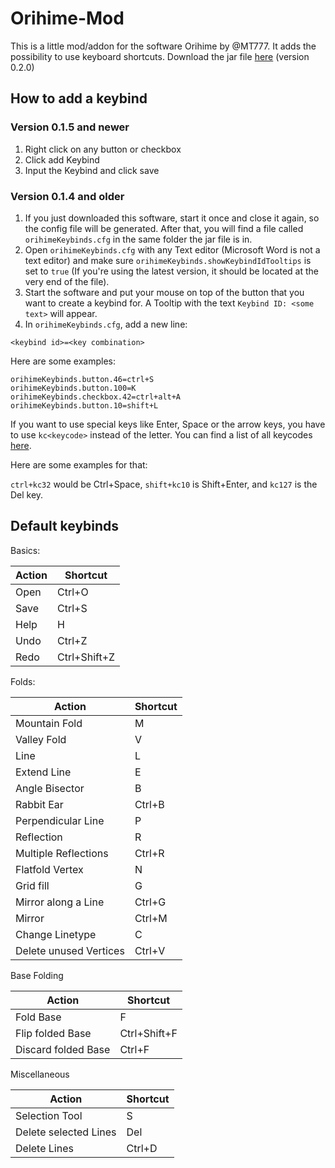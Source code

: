 Orihime-Mod
===

This is a little mod/addon for the software Orihime by @MT777. It adds the possibility 
to use keyboard shortcuts. Download the jar file [here](https://github.com/undertrox/orihimeMod/releases/download/0.2.0/orihimeMod-0.2.0.jar)
(version 0.2.0)

How to add a keybind 
--

### Version 0.1.5 and newer

1. Right click on any button or checkbox
2. Click add Keybind
3. Input the Keybind and click save

### Version 0.1.4 and older
1. If you just downloaded this software, start it once and close it again, so the config
file will be generated. After that, you will find a file called `orihimeKeybinds.cfg` in 
the same folder the jar file is in.
2. Open `orihimeKeybinds.cfg` with any Text editor (Microsoft Word is not a text editor) 
and make sure `orihimeKeybinds.showKeybindIdTooltips` is set to `true` (If you're using 
the latest version, it should be located at the very end of the file).
3. Start the software and put your mouse on top of the button that you want to create a 
keybind for. A Tooltip with the text `Keybind ID: <some text>` will appear.
4. In `orihimeKeybinds.cfg`, add a new line: 
```
<keybind id>=<key combination>
```
Here are some examples: 
```
orihimeKeybinds.button.46=ctrl+S
orihimeKeybinds.button.100=K
orihimeKeybinds.checkbox.42=ctrl+alt+A
orihimeKeybinds.button.10=shift+L
```
If you want to use special keys like Enter, Space or the arrow keys, you have to use 
`kc<keycode>` instead of the letter. You can find a list of all keycodes 
[here](https://stackoverflow.com/questions/15313469/java-keyboard-keycodes-list/31637206#answer-31637206).

Here are some examples for that:

`ctrl+kc32` would be Ctrl+Space, `shift+kc10` is Shift+Enter, and `kc127` is 
the Del key.

Default keybinds
--
Basics:

|Action|Shortcut|
|------|---|
|Open|  Ctrl+O |
|Save| Ctrl+S|
|Help| H|
|Undo| Ctrl+Z|
|Redo| Ctrl+Shift+Z|

Folds:

|Action|Shortcut|
|------|---|
|Mountain Fold|  M |
|Valley Fold| V|
|Line| L|
|Extend Line | E |
|Angle Bisector| B|
|Rabbit Ear |Ctrl+B|
|Perpendicular Line| P|
|Reflection| R|
|Multiple Reflections|Ctrl+R|
|Flatfold Vertex|N|
|Grid fill| G|
|Mirror along a Line| Ctrl+G|
|Mirror| Ctrl+M|
|Change Linetype|C|
|Delete unused Vertices| Ctrl+V

Base Folding

|Action|Shortcut|
|------|---|
|Fold Base| F |
|Flip folded Base| Ctrl+Shift+F|
|Discard folded Base| Ctrl+F|

Miscellaneous

|Action|Shortcut|
|------|---|
|Selection Tool| S |
|Delete selected Lines| Del|
|Delete Lines| Ctrl+D|
